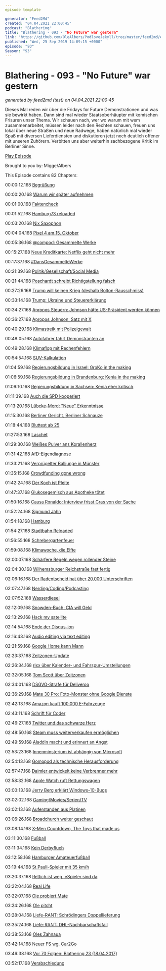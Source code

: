 ```yaml
---
episode template

generator: "Feed2Md"
created: "04.04.2021 22:00:45"
podcast: "Blathering"
title: "Blathering - 093 - "No Future" war gestern"
link: "https://github.com/OleAlbers/PodloveJekyll/tree/master/feed2md/example/export/seasons/4/2019/9/Blathering - 093 - _No Future_ war gestern.md"
published: "Wed, 25 Sep 2019 14:09:15 +0000"
episode: "93"
Season: "93"
---
```


# Blathering - 093 - "No Future" war gestern
_generated by feed2md (test) on 04.04.2021 22:00:45_

Dieses Mal reden wir über die Fridays for Future Demonstrationen und was sie bewirkt haben. Dann sind mal wieder Staatsoberhäupter mit komischen Frisuren unser Thema. Wir schauen nach, wer wo warum mit wem zusammenarbeitet, müssen leider nach den Rechten schauen, freuen uns lokal über neue Straßen und neue Radwege, haben natürlich mal wieder Spaß mit diversen Lieferdiensten und diskutieren jetzt noch deutlich offener mit unseren Zuhörern. Verbitten uns aber weiterhin sachbezogene Kritik im Berliner Sinne.

[Play Episode](https://www.blathering.de/podlove/file/946/s/feed/c/mp3/blathering_093.mp3)

Brought to you by: Migge/Albers

This Episode contains 82 Chapters:


00:00:12.168 [Begrüßung]()

00:00:20.168 [Warum wir später aufnehmen]()

00:01:00.168 [Faktencheck]()

00:01:52.168 [Hamburg73 reloaded]()

00:03:20.168 [Nix Saxophon](https://de.wikipedia.org/wiki/Michael_Bolton)

00:04:04.168 [Pixel 4 am 15. Oktober](https://www.zdnet.de/88369241/google-stellt-pixel-4-am-15-oktober-vor/)

00:05:36.168 [@compod: Gesammelte Werke](https://twitter.com/search?q=(from%3Acompod)%20(%40blathering_pod)%20until%3A2019-09-25%20since%3A2019-09-17&src=typed_query&f=live)

00:15:27.168 [Neue Kreditkarte: Netflix geht nicht mehr]()

00:17:37.168 [#DansGesammelteWerke](https://twitter.com/search?q=(from%3Aevildanwallace)%20(%40blathering_pod)%20until%3A2019-09-25%20since%3A2019-09-17&src=typed_query&f=live)

00:21:39.168 [Politik/Gesellschaft/Social Media]()

00:21:44.168 [Poschardt schreibt Richtigstellung falsch](https://bildblog.de/114530/besonders-witzig-von-jemand-der-in-twitter-vor-fakten-gefluechtet-ist/)

00:27:26.168 [Trump will keinen Krieg (deshalb Bolton-Rausschmiss)](https://taz.de/Angriffe-auf-saudische-Oelanlagen/!5629719/)

00:33:14.168 [Trump: Ukraine und Steuererklärung](https://www.wsj.com/articles/trump-defends-conversation-with-ukraine-leader-11568993176?mod=hp_lead_pos2)

00:34:27.168 [Apropos Steuern: Johnson hätte US-Präsident werden können](https://www.newsweek.com/boris-johnson-us-citizen-irs-born-new-york-1449974)

00:36:27.168 [Apropos Johnson: Satz mit X](https://www.tagesschau.de/ausland/johnson-zwangspause-oberstes-gericht-101.html)

00:40:29.168 [Klimastreik mit Polizeigewalt](https://taz.de/Polizeieinsatz-bei-Klimastreik-Blockaden/!5624980/)

00:48:05.168 [Autofahrer fährt Demonstranten an](https://www.mopo.de/hamburg/polizei/klima-blockade-in-hamburg-26-jaehriger-verletzt---verlor-ein-autofahrer-die-nerven--33204386)

00:49:28.168 [Klimaflop mit Rechenfehlern](https://twitter.com/BrigitteKnopf/status/1175272154985881600)

00:54:54.168 [SUV-Kalkulation](https://www.adac.de/der-adac/motorwelt/reportagen-berichte/auto-innovation/neuer-dacia-duster-oder-gebrauchter-vw-golf/)

01:04:59.168 [Regierungsbildung in Israel: GroKo in the making](https://www.tagesschau.de/ausland/israel-695.html)

01:06:59.168 [Regierungsbildung in Brandenburg: Kenia in the making](https://www.tagesspiegel.de/berlin/regierungsbildung-in-brandenburg-gruene-stimmen-fuer-koalitionsverhandlungen-mit-spd-und-cdu/25041266.html)

01:09:10.168 [Regierungsbildung in Sachsen: Kenia eher kritisch](https://www.mdr.de/nachrichten/politik/regional/cdu-bei-sondierung-gespalten-100.html)

01:11:39.168 [Auch die SPD kooperiert](https://www.ndr.de/nachrichten/mecklenburg-vorpommern/SPD-in-Sassnitz-kooperiert-mit-AfD-,afd2394.html)

01:13:20.168 [Lübcke-Mord: "Neue" Erkenntnisse](https://www.sueddeutsche.de/politik/fall-luebcke-verfassungsschutz-stephan-e-1.4611493)

01:15:30.168 [Berliner Gericht, Berliner Schnauze](https://www.morgenpost.de/berlin/article227129109/Renate-Kuenast-bei-Facebook-uebel-beschimpft-Fuer-Berliner-Gericht-hinnehmbar.html)

01:18:44.168 [Bluttest ab 25](https://taz.de/Kasse-zahlt-Downsyndrom-Bluttests/!5624829/)

01:27:53.168 [Laschet](https://taz.de/Aktuelle-Stunde-zum-Hambacher-Forst/!5624746/)

01:29:30.168 [Weißes Pulver ans Korallenherz](https://twitter.com/Korallenherz/status/1174026189146677248)

01:31:42.168 [AfD-Eigendiagnose](https://www.tagesspiegel.de/politik/bjoern-hoecke-als-groesstes-problem-afd-arbeitsgruppe-sieht-anzeichen-von-verfassungsfeindlichkeit/25040304.html)

01:33:21.168 [Verprügelter Balljunge in Münster](https://twitter.com/WDR/status/1176095171127238656)

01:35:15.168 [Crowdfunding gone wrong](https://uebermedien.de/41879/klaas-heufer-umlauf-ueber-seine-gescheiterte-rettungsboot-aktion-ich-wuerde-es-wieder-tun/)

01:42:24.168 [Der Koch ist Pleite](https://www.tagesschau.de/inland/thomas-cook-115.html)

01:47:37.168 [Glukosegemisch aus Apotheke tötet](https://www1.wdr.de/nachrichten/rheinland/glukose-koeln-100.html)

01:50:16.168 [Causa Ronaldo: Interview frisst Gras von der Sache](https://www.fourfourtwo.com/features/cristiano-ronaldo-rape-allegations-charge-sex-300k-payment-las-vegas-itv-piers-morgan-kathryn-mayorga)

01:52:24.168 [Sigmund Jähn](https://de.wikipedia.org/wiki/Sigmund_J%C3%A4hn)

01:54:18.168 [Hamburg]()

01:54:27.168 [Stadtbahn Reloaded](https://www.nahverkehrhamburg.de/wahlkampf-gruene-wollen-stadtbahn-und-guenstigere-hvv-preise-12862/)

01:56:55.168 [Schrebergartenfeuer](https://www.presseportal.de/blaulicht/pm/82522/4380283)

01:59:08.168 [Klimawoche, die Elfte](https://www.hamburg1.de/nachrichten/42183/Beginn_der_Klimawoche_in_der_Hansestadt.html)

02:00:07.168 [Schärfere Regeln wegen rollender Steine](https://www.abendblatt.de/hamburg/article227142143/Nach-Stones-Affaere-Hamburg-verschaerft-Regeln-fuer-Beamte.html)

02:04:30.168 [Wilhemsburger Reichstraße fast fertig](https://www.hamburg1.de/nachrichten/42147/Wilhelmsburger_Reichsstrasse_bald_befahrbar.html)

02:06:16.168 [Der Radentscheid hat über 20.000 Unterschriften](https://www.hamburg1.de/nachrichten/42167/Radentscheid_ueberreicht_Unterschriften.html)

02:07:47.168 [Nerding/Coding/Podcasting]()

02:07:52.168 [Wasserdiesel](https://de.wikipedia.org/wiki/Wasserdiesel)

02:12:09.168 [Snowden-Buch: CIA will Geld](https://www.golem.de/news/klage-eingereicht-usa-wollen-snowdens-buchhonorar-beschlagnahmen-1909-143937.html)

02:13:29.168 [Hack my satellite](https://www.wired.com/story/air-force-defcon-satellite-hacking/)

02:14:54.168 [Ende der Disqus-ion](https://twitter.com/stammtischphilo/status/1174634038784643072)

02:16:43.168 [Audio editing via text editing](https://twitter.com/tmigge/status/1174612776624541696)

02:21:59.168 [Google Home kann Mann](https://www.golem.de/news/digitaler-assistant-google-macht-google-assistant-zum-mann-und-klingt-gut-1909-143963.html)

02:23:37.168 [Zeitzonen-Update](http://mm.icann.org/pipermail/tz-announce/2019-July/000056.html)

02:26:34.168 [rixx über Kalender- und Fahrspur-Umstellungen](https://www.youtube.com/watch?v=Cup-GHdKJvQ)

02:32:05.168 [Tom Scott über Zeitzonen](https://www.youtube.com/watch?v=-5wpm-gesOY)

02:34:01.168 [DSGVO-Strafe für Deliveroo](https://www.golem.de/news/datenschutzverstoesse-lieferdienst-muss-195-000-euro-dsgvo-bussgeld-bezahlen-1909-143973.html)

02:36:29.168 [Mate 30 Pro: Foto-Monster ohne Google Dienste](https://www.zdnet.de/88369445/huawei-mate-30-und-mate-30-pro-mit-android-10-aber-ohne-google-dienste/)

02:42:13.168 [Amazon kauft 100.000 E-Fahrzeuge](https://www.golem.de/news/co2-neutral-bis-2040-amazon-kauft-100-000-elektro-lkws-bei-rivian-1909-143981.html)

02:43:11.168 [Schrift für Coder](https://www.golem.de/news/cascade-code-microsoft-bringt-open-source-schrift-fuer-programmierer-1909-143985.html)

02:46:27.168 [Twitter und das schwarze Herz](https://twitter.com/schaarsen/status/1174786832669822991)

02:48:50.168 [Steam muss weiterverkaufen ermöglichen](https://www.golem.de/news/frankreich-weiterverkauf-von-steam-spielen-laut-gerichtsurteil-erlaubt-1909-143987.html)

02:49:59.168 [Aladdin macht und erinnert an Angst](https://de.wikipedia.org/wiki/Aladdin_(BlackRock))

02:53:23.168 [Innenminsterium ist abhängig von Microsoft](https://www.golem.de/news/outlook-exchange-und-windows-innenministerium-bestaetigt-zu-grosse-microsoft-abhaengigkeit-1909-144004.html)

02:54:13.168 [Gomopod als technische Herausforderung](https://www.good-mourning.de/2019/09/21/good-mourning-004-kati-erzaehlt-von-buechern/)

02:57:47.168 [Daimler entwickelt keine Verbrenner mehr](https://www.golem.de/news/elektroautos-daimler-stoppt-entwicklung-neuer-verbrennermotoren-1909-144014.html)

02:58:32.168 [Apple Watch ruft Rettungswagen](https://twitter.com/yuris/status/1175518460333346816)

03:00:13.168 [Jerry Berg erklärt Windows-10-Bugs](https://www.golem.de/news/jerry-berg-warum-microsoft-in-windows-10-immer-mehr-bugs-uebersieht-1909-144019.html)

03:02:02.168 [Gaming/Movies/Serien/TV]()

03:02:13.168 [Auferstanden aus Platinen](https://mediathekviewweb.de/#query=Auferstanden%20aus%20Platinen%20-%20Die%20Heimcomputerszene%20in%20der%20DDR)

03:06:26.168 [Broadchurch weiter geschaut](https://de.wikipedia.org/wiki/Broadchurch#Staffel_2)

03:08:14.168 [X-Men Countdown, The Toys that made us](https://www.netflix.com/title/80161497)

03:11:30.168 [Fußball]()

03:11:34.168 [Kein Derbyfluch](https://www.fcstpauli.com/news/der-fc-st-pauli-holt-einen-punkt-beim-vfl-osnabrueck-1920/)

03:12:58.168 [Hamburger Amateuerfußball](https://photos.app.goo.gl/R2kZsf7ZPEkg28W96)

03:19:44.168 [St.Pauli-Spieler mit 35 km/h](https://twitter.com/fcstpauli/status/1176134459663540225)

03:20:37.168 [Rettich ist weg, eSpieler sind da](https://twitter.com/fcstpauli/status/1176449056207495168)

03:22:04.168 [Real Life]()

03:22:07.168 [Ole probiert Mate](https://de.wikipedia.org/wiki/Kategorie:Mate_als_Thema)

03:24:26.168 [Ole pitcht](https://twitter.com/stammtischphilo/status/1174960731768254465)

03:28:04.168 [Liefe-RANT: Schrödingers Doppellieferung](https://twitter.com/tmigge/status/1174324319205449728)

03:35:24.168 [Liefe-RANT: DHL-Nachbarschaftsfail](https://twitter.com/stammtischphilo/status/1175432144900038656)

03:38:53.168 [Oles Zahnaua](https://twitter.com/stammtischphilo/status/1176147663483543553)

03:42:14.168 [Neuer FS wg. Car2Go](https://www.adac.de/verkehr/rund-um-den-fuehrerschein/aktuelles/fristen-fuehrerschein-umtausch/)

03:46:38.168 [Vor 70 Folgen: Blathering 23 (18.04.2017)](https://www.blathering.de/2017/04/blathering-023-was-alte-maenner-ueber-ostern-so-treiben/)

03:52:17.168 [Verabschiedung]()


